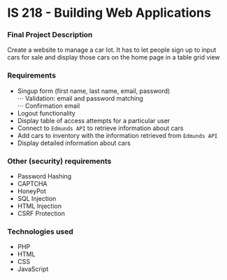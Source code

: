 # IS 218 - Building Web Applications

### Final Project Description
<p>Create a website to manage a car lot. It has to let people sign up to input cars for sale and display those cars on the home page in a table grid view</p>

### Requirements

* Singup form (first name, last name, email, password) <br />
⋅⋅⋅ Validation: email and password matching <br />
⋅⋅⋅ Confirmation email
* Logout functionality
* Display table of access attempts for a particular user
* Connect to `Edmunds API` to retrieve information about cars
* Add cars to inventory with the information retrieved from `Edmunds API`
* Display detailed information about cars

### Other (security) requirements
* Password Hashing
* CAPTCHA
* HoneyPot
* SQL Injection
* HTML Injection
* CSRF Protection

### Technologies used
* PHP
* HTML
* CSS
* JavaScript
